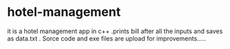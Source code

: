 # hotel-management
it is a hotel management app in c++ .prints bill after all the inputs and saves as data.txt . Sorce code and exe files are upload for improvements.....

